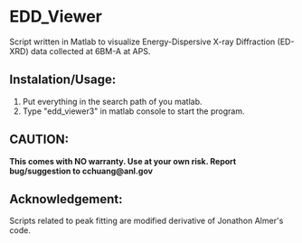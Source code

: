 # EDD_Viewer
Script written in Matlab to visualize Energy-Dispersive X-ray Diffraction (ED-XRD) data collected at 6BM-A at APS.

## Instalation/Usage:
1. Put everything in the search path of you matlab. 
2. Type "edd_viewer3" in matlab console to start the program.

## CAUTION:
__This comes with NO warranty. Use at your own risk.  Report bug/suggestion to cchuang@anl.gov__

## Acknowledgement:
Scripts related to peak fitting are modified derivative of Jonathon Almer's code.
